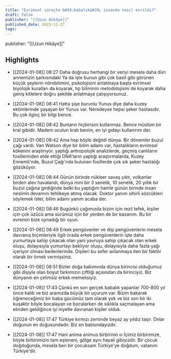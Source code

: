 ```yaml
---
title: "Evrimsel süreçte &#39;babalık&#39; insanda nasıl evrildi?"
draft: false
publisher: "[[Uzun Hikâye]]"
published_date: 2023-11-27
tags:
---
```

publisher: "[[Uzun Hikâye]]"


## Highlights
* [[2024-01-08]] 08:27  Daha doğrusu herhangi bir veriyi mesela daha dün annemizin şarkısındaki Ya da işte bunun gibi çok basit gibi görünen küçük şeylerin nörobilimini, psikolojisini anlatmaya başta evrimsel biyolojik kuralları da koyarak, tıp biliminin metodolojisini de koyarak daha geniş kitlelere doğru şekilde anlatmaya çalışıyorsunuz.

* [[2024-01-08]] 08:41  Hatta şişe burunlu Yunus diye daha kuzey ektimlerinde yaşayan bir Yunus var. Neredeyse hepsi şeker hastasıdır. Bu çok ilginç bir bilgi bence.

* [[2024-01-08]] 08:42  Bunların hiçbirisini kullanmaz. Bence müslüm bir kral gibidir. Madem oculun kralı benim, en iyi gıdayı kullanırım der.

* [[2024-01-08]] 08:42  Ama hep böyle değildi dünya. Bir dönemler buzul çağı vardı. Van Watson diye bir bilim adamı var, hastalıkların evrimsel kökenini araştırıyor. yaptığı antropolojik analizlerde, geçmiş canlıların fosillerinden elde ettiği DNA'ların yaptığı araştırmalarda, Kuzey Ennemli'nde, Buzul Çağı'nda bulunan fosillerde çok sık şeker hastalığı gözüküyor.

* [[2024-01-08]] 08:44  Günün birinde nükleer savaş çıktı, volkanlar birden alev havalandı, dünya mini bir 3 senelik, 10 senelik, 20 yıllık bir buzul çağına girdiğinde belki bu yaptığım hamle günün birinde insan neslinin devamını tehlikeye atmış olacak. Doktor yanım sihirli sözcükleri söylemek ister, bilim adamı yanım acaba der.

* [[2024-01-08]] 08:46  Bugünkü çağımızda bizim için rezil tefek, kişiler için çok üzücü ama sürümüz için bir yerden de bir kazanım. Bu bir evremin bize oynadığı bir oyun.

* [[2024-01-08]] 08:49  Erkek pengüvenler ve dişi pengüvenlerin mesela davranış biçimleriyle ilgili orada erkek pengüvenlerin işte daha yumurtaya sahip çıkacak olan yani yavruya sahip çıkacak olan erkek oluşu, dolayısıyla yumurtayı bekliyor oluşu, dolayısıyla daha fazla yağı içeriyor olması bedenlerinde. Dişileri bu sefer avlanmaya iten bir faktör olarak bir örnek vermişsiniz.

* [[2024-01-08]] 08:51  Bizler doğa bakımında dünya birincisi olduğumuz gibi dişiyle olan boyut farkımızın çiftliği açısından da birinciyiz. Biz dünyanın en çelimsiz erkek memelisiyiz.

* [[2024-01-08]] 17:43  Çünkü en son gerçek babalık yapanlar 700-800 yıl önce kaldı ve biz aramızda büyük bir uçurum var. Bizim bakarak öğreneceğimiz bir baba gücümüz tam olarak yok ve biz son bir iki kuşaktır böyle bocalayan ve bocalarken de sıklıkla saçmalayan ama elinden geldiğince iyi niyetle davranan kişiler olduk.

* [[2024-01-08]] 17:47  Türkiye kırmızı zeminde beyaz ay yıldız taşır. Onlar doğunun en doğusundadır. Biz en batısındayızdır.

* [[2024-01-08]] 17:47  Hani anima animus birbirinin ııı İçimiz birbirimize, böyle birbirimizin tam eşleneni, gölge aynı hayali gibiyizdir. Bir çocuk doğduğunda, mesela ben bir çocuksam Türkiye'ye doğdum, vatanım Türkiye'dir.

